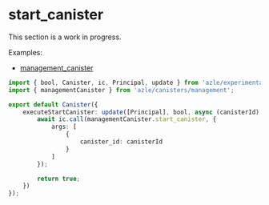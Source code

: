 # start_canister

This section is a work in progress.

Examples:

- [management_canister](https://github.com/demergent-labs/azle/tree/main/examples/management_canister)

```typescript
import { bool, Canister, ic, Principal, update } from 'azle/experimental';
import { managementCanister } from 'azle/canisters/management';

export default Canister({
    executeStartCanister: update([Principal], bool, async (canisterId) => {
        await ic.call(managementCanister.start_canister, {
            args: [
                {
                    canister_id: canisterId
                }
            ]
        });

        return true;
    })
});
```
